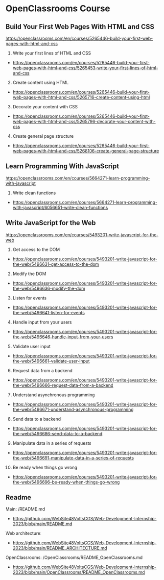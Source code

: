 # OpenClassrooms Course

## Build Your First Web Pages With HTML and CSS
https://openclassrooms.com/en/courses/5265446-build-your-first-web-pages-with-html-and-css

1. Write your first lines of HTML and CSS
- https://openclassrooms.com/en/courses/5265446-build-your-first-web-pages-with-html-and-css/5265453-write-your-first-lines-of-html-and-css

2. Create content using HTML
- https://openclassrooms.com/en/courses/5265446-build-your-first-web-pages-with-html-and-css/5265716-create-content-using-html

3. Decorate your content with CSS
- https://openclassrooms.com/en/courses/5265446-build-your-first-web-pages-with-html-and-css/5265796-decorate-your-content-with-css

4. Create general page structure
- https://openclassrooms.com/en/courses/5265446-build-your-first-web-pages-with-html-and-css/5268106-create-general-page-structure

## Learn Programming With JavaScript
https://openclassrooms.com/en/courses/5664271-learn-programming-with-javascript

1. Write clean functions
- https://openclassrooms.com/en/courses/5664271-learn-programming-with-javascript/6056651-write-clean-functions

## Write JavaScript for the Web
https://openclassrooms.com/en/courses/5493201-write-javascript-for-the-web

1. Get access to the DOM
- https://openclassrooms.com/en/courses/5493201-write-javascript-for-the-web/5496631-get-access-to-the-dom

2. Modify the DOM
- https://openclassrooms.com/en/courses/5493201-write-javascript-for-the-web/5496636-modify-the-dom

3. Listen for events
- https://openclassrooms.com/en/courses/5493201-write-javascript-for-the-web/5496641-listen-for-events

4. Handle input from your users
- https://openclassrooms.com/en/courses/5493201-write-javascript-for-the-web/5496646-handle-input-from-your-users

5. Validate user input
- https://openclassrooms.com/en/courses/5493201-write-javascript-for-the-web/5496661-validate-user-input

6. Request data from a backend
- https://openclassrooms.com/en/courses/5493201-write-javascript-for-the-web/5496666-request-data-from-a-backend

7. Understand asynchronous programming
- https://openclassrooms.com/en/courses/5493201-write-javascript-for-the-web/5496671-understand-asynchronous-programming

8. Send data to a backend
- https://openclassrooms.com/en/courses/5493201-write-javascript-for-the-web/5496686-send-data-to-a-backend

9. Manipulate data in a series of requests
- https://openclassrooms.com/en/courses/5493201-write-javascript-for-the-web/5496691-manipulate-data-in-a-series-of-requests

10. Be ready when things go wrong
- https://openclassrooms.com/en/courses/5493201-write-javascript-for-the-web/5496696-be-ready-when-things-go-wrong

## Readme

Main: /README.md
- https://github.com/WebSite48VoltsCGS/Web-Development-Internship-2023/blob/main/README.md

Web architecture:
- https://github.com/WebSite48VoltsCGS/Web-Development-Internship-2023/blob/main/README_ARCHITECTURE.md

OpenClassrooms: /OpenClassrooms/README_OpenClassrooms.md
- https://github.com/WebSite48VoltsCGS/Web-Development-Internship-2023/blob/main/OpenClassrooms/README_OpenClassrooms.md

